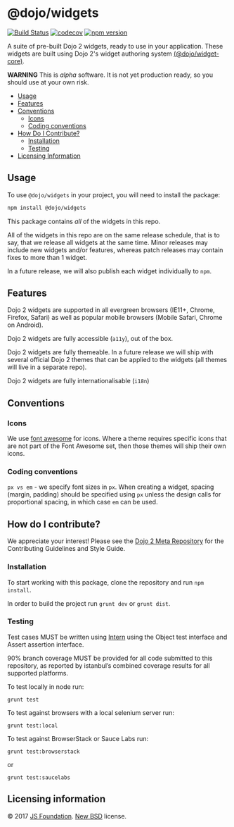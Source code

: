 # @dojo/widgets

[![Build Status](https://travis-ci.org/dojo/widgets.svg?branch=master)](https://travis-ci.org/dojo/widgets)
[![codecov](https://codecov.io/gh/dojo/widgets/branch/master/graph/badge.svg)](https://codecov.io/gh/dojo/widgets)
[![npm version](https://badge.fury.io/js/%40dojo%2Fwidgets.svg)](https://badge.fury.io/js/%40dojo%2Fwidgets)

A suite of pre-built Dojo 2 widgets, ready to use in your application. These widgets are built using Dojo 2's widget authoring system [(@dojo/widget-core)](https://github.com/dojo/widget-core).

**WARNING** This is *alpha* software. It is not yet production ready, so you should use at your own risk.

- [Usage](#usage)
- [Features](#features)
- [Conventions](#conventions)
  - [Icons](#icons)
  - [Coding conventions](#coding-conventions)
- [How Do I Contribute?](#how-do-i-contribute)
    - [Installation](#installation)
    - [Testing](#testing)
- [Licensing Information](#licensing-information)

## Usage

To use `@dojo/widgets` in your project, you will need to install the package:

```bash
npm install @dojo/widgets
```
This package contains *all* of the widgets in this repo.

All of the widgets in this repo are on the same release schedule, that is to say, that we release all widgets at the same time. Minor releases may include new widgets and/or features, whereas patch releases may contain fixes to more than 1 widget.

In a future release, we will also publish each widget individually to `npm`.

## Features

Dojo 2 widgets are supported in all evergreen browsers (IE11+, Chrome, Firefox, Safari) as well as popular mobile browsers (Mobile Safari, Chrome on Android).

Dojo 2 widgets are fully accessible (`a11y`), out of the box.

Dojo 2 widgets are fully themeable. In a future release we will ship with several official Dojo 2 themes that can be applied to the widgets (all themes will live in a separate repo).

Dojo 2 widgets are fully internationalisable (`i18n`)

## Conventions

### Icons

We use [font awesome](http://fontawesome.io/) for icons.
Where a theme requires specific icons that are not part of the Font Awesome set, then those themes will ship their own icons.

### Coding conventions

`px vs em` - we specify font sizes in `px`. When creating a widget, spacing (margin, padding) should be specified using `px` unless the design calls for proportional spacing, in which case `em` can be used.


## How do I contribute?

We appreciate your interest!  Please see the [Dojo 2 Meta Repository](https://github.com/dojo/meta#readme) for the
Contributing Guidelines and Style Guide.

### Installation

To start working with this package, clone the repository and run `npm install`.

In order to build the project run `grunt dev` or `grunt dist`.

### Testing

Test cases MUST be written using [Intern](https://theintern.github.io) using the Object test interface and Assert assertion interface.

90% branch coverage MUST be provided for all code submitted to this repository, as reported by istanbul’s combined coverage results for all supported platforms.

To test locally in node run:

`grunt test`

To test against browsers with a local selenium server run:

`grunt test:local`

To test against BrowserStack or Sauce Labs run:

`grunt test:browserstack`

or

`grunt test:saucelabs`

## Licensing information

© 2017 [JS Foundation](https://js.foundation/). [New BSD](http://opensource.org/licenses/BSD-3-Clause) license.
